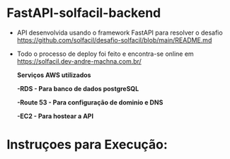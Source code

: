 # FastAPI-solfacil-backend

* API desenvolvida usando o framework FastAPI para resolver o desafio https://github.com/solfacil/desafio-solfacil/blob/main/README.md
* Todo o processo de deploy foi feito e encontra-se online em https://solfacil.dev-andre-machna.com.br/

  <b>Serviços AWS utilizados<b>

  -RDS - Para banco de dados postgreSQL

  -Route 53 - Para configuração de dominio e DNS

  -EC2 - Para hostear a API

# Instruçoes para Execução:


